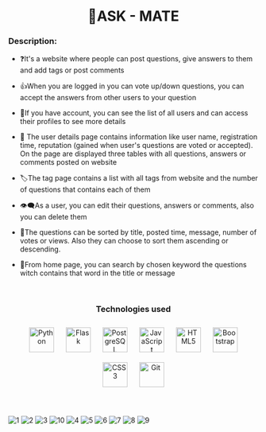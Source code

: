 # <div align="center">📌ASK - MATE</div>  
  



### Description:  
- ❓It's a website where people can post questions, give answers to them and add tags or post comments  
  

- 👍When you are logged in you can vote up/down questions, you can accept the answers from other users to your question  
  

- 📑If you have account, you can see the list of all users and can access their profiles to see more details  
  

- 🔷 The user details page contains information like user name, registration time, reputation (gained when user's questions are voted or accepted). On the page are displayed three tables with all questions, answers or comments posted on website  
  

- 🏷️The tag page contains a list with all tags from website and the number of questions that contains each of them  
  

- 👁️‍🗨️As a user, you can edit their questions, answers or comments, also you can delete them  
  

- 📎The questions can be sorted by title, posted time, message, number of votes or views. Also they can choose to sort them ascending or descending.  
  

- 🔎From home page, you can search by chosen keyword the questions witch contains that word in the title or message  
  

<br/>  

### <div align="center">Technologies used</div>  
<div align="center">  
<a href="https://www.python.org/" target="_blank"><img style="margin: 10px" src="https://profilinator.rishav.dev/skills-assets/python-original.svg" alt="Python" height="50" /></a>  
<a href="https://flask.palletsprojects.com/" target="_blank"><img style="margin: 10px" src="https://profilinator.rishav.dev/skills-assets/flask.png" alt="Flask" height="50" /></a>  
<a href="https://www.postgresql.org/" target="_blank"><img style="margin: 10px" src="https://profilinator.rishav.dev/skills-assets/postgresql-original-wordmark.svg" alt="PostgreSQL" height="50" /></a>  
<a href="https://www.javascript.com/" target="_blank"><img style="margin: 10px" src="https://profilinator.rishav.dev/skills-assets/javascript-original.svg" alt="JavaScript" height="50" /></a>  
<a href="https://en.wikipedia.org/wiki/HTML5" target="_blank"><img style="margin: 10px" src="https://profilinator.rishav.dev/skills-assets/html5-original-wordmark.svg" alt="HTML5" height="50" /></a>  
<a href="https://getbootstrap.com/docs/3.4/javascript/" target="_blank"><img style="margin: 10px" src="https://profilinator.rishav.dev/skills-assets/bootstrap-plain.svg" alt="Bootstrap" height="50" /></a>  
<a href="https://www.w3schools.com/css/" target="_blank"><img style="margin: 10px" src="https://profilinator.rishav.dev/skills-assets/css3-original-wordmark.svg" alt="CSS3" height="50" /></a>  
<a href="https://github.com/" target="_blank"><img style="margin: 10px" src="https://profilinator.rishav.dev/skills-assets/git-scm-icon.svg" alt="Git" height="50" /></a>  
</div><br/><br/>


![1](https://user-images.githubusercontent.com/98595633/218528981-6a715974-476e-4a78-9191-f26c4edb961a.jpg)
![2](https://user-images.githubusercontent.com/98595633/218529032-17f415fa-290b-40a6-a728-0e857e4d876b.jpg)
![3](https://user-images.githubusercontent.com/98595633/218529333-7816c61a-b7b4-4a97-ae36-4b28e58bb178.jpg)
![10](https://user-images.githubusercontent.com/98595633/218668446-2e04c438-e1d0-42a4-8dee-b704b2de82d3.jpg)
![4](https://user-images.githubusercontent.com/98595633/218529070-0c8b0c56-432c-4010-8ea4-57f3ef4e09e6.jpg)
![5](https://user-images.githubusercontent.com/98595633/218529079-fb765401-0f6e-4711-bf02-ff123a1c902c.jpg)
![6](https://user-images.githubusercontent.com/98595633/218529092-68cdd993-b163-4c8d-95b4-60c1314047f9.jpg)
![7](https://user-images.githubusercontent.com/98595633/218529102-50a52923-0947-4cc2-8dbf-2ce6223d6e21.jpg)
![8](https://user-images.githubusercontent.com/98595633/218529119-3bcf3be5-fc40-41aa-bb21-f7971d319d37.jpg)
![9](https://user-images.githubusercontent.com/98595633/218529129-635341d3-5f8d-43e3-be56-981db7598073.jpg)
